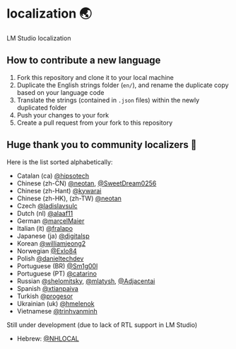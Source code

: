 # localization 🌏
LM Studio localization

## How to contribute a new language
1. Fork this repository and clone it to your local machine
2. Duplicate the English strings folder (`en/`), and rename the duplicate copy based on your language code
3. Translate the strings (contained in `.json` files) within the newly duplicated folder
4. Push your changes to your fork
5. Create a pull request from your fork to this repository

## Huge thank you to community localizers 🙏

Here is the list sorted alphabetically:

- Catalan (ca) [@hipsotech](https://github.com/hipsotech)
- Chinese (zh-CN) [@neotan](https://github.com/neotan), [@SweetDream0256](https://github.com/SweetDream0256)
- Chinese (zh-Hant) [@kywarai](https://github.com/kywarai)
- Chinese (zh-HK), (zh-TW) [@neotan](https://github.com/neotan)
- Czech [@ladislavsulc](https://github.com/ladislavsulc)
- Dutch (nl) [@alaaf11](https://github.com/alaaf11)
- German [@marcelMaier](https://github.com/marcelMaier)
- Italian (it) [@fralapo](https://github.com/fralapo)
- Japanese (ja) [@digitalsp](https://github.com/digitalsp)
- Korean [@williamjeong2](https://github.com/williamjeong2)
- Norwegian [@Exlo84](https://github.com/Exlo84)
- Polish [@danieltechdev](https://github.com/danieltechdev)
- Portuguese (BR) [@Sm1g00l](https://github.com/Sm1g00l)
- Portuguese (PT) [@catarino](https://github.com/catarino)
- Russian [@shelomitsky](https://github.com/shelomitsky), [@mlatysh](https://github.com/mlatysh), [@Adjacentai](https://github.com/Adjacentai)
- Spanish [@xtianpaiva](https://github.com/xtianpaiva)
- Turkish [@progesor](https://github.com/progesor)
- Ukrainian (uk) [@hmelenok](https://github.com/hmelenok)
- Vietnamese [@trinhvanminh](https://github.com/trinhvanminh)


Still under development (due to lack of RTL support in LM Studio)
- Hebrew: [@NHLOCAL](https://github.com/NHLOCAL)
